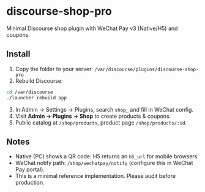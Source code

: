 # discourse-shop-pro

Minimal Discourse shop plugin with WeChat Pay v3 (Native/H5) and coupons.

## Install

1. Copy the folder to your server: `/var/discourse/plugins/discourse-shop-pro`
2. Rebuild Discourse:

```bash
cd /var/discourse
./launcher rebuild app
```

3. In Admin → Settings → Plugins, search `shop_` and fill in WeChat config.
4. Visit **Admin → Plugins → Shop** to create products & coupons.
5. Public catalog at `/shop/products`, product page `/shop/products/:id`.

## Notes

- Native (PC) shows a QR code. H5 returns an `h5_url` for mobile browsers.
- WeChat notify path: `/shop/wechatpay/notify` (configure this in WeChat Pay portal).
- This is a minimal reference implementation. Please audit before production.